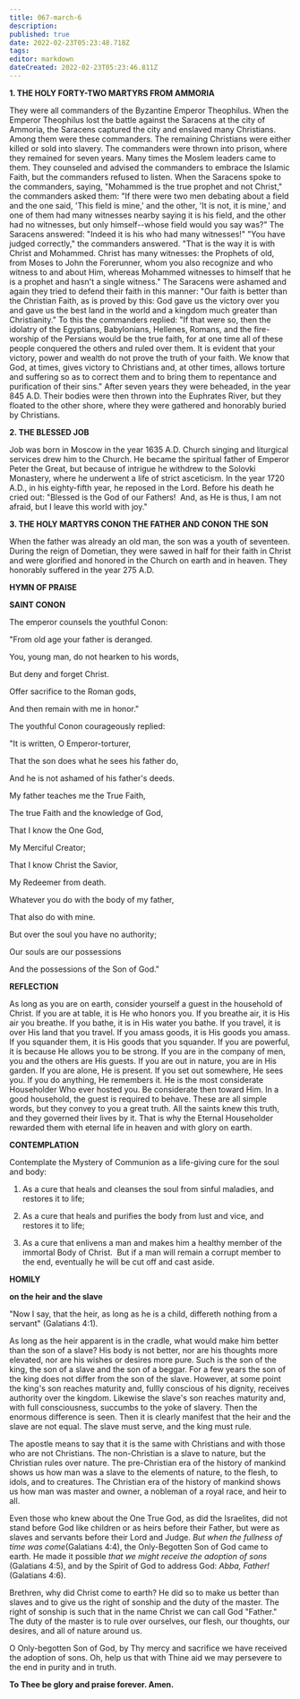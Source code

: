 ```yaml
---
title: 067-march-6
description: 
published: true
date: 2022-02-23T05:23:48.718Z
tags: 
editor: markdown
dateCreated: 2022-02-23T05:23:46.811Z
---
```



**1. THE HOLY FORTY-TWO MARTYRS FROM AMMORIA**

They were all commanders of the Byzantine Emperor Theophilus. When the Emperor Theophilus lost the battle against the Saracens at the city of Ammoria, the Saracens captured the city and enslaved many Christians. Among them were these commanders. The remaining Christians were either killed or sold into slavery. The commanders were thrown into prison, where they remained for seven years. Many times the Moslem leaders came to them. They counseled and advised the commanders to embrace the Islamic Faith, but the commanders refused to listen. When the Saracens spoke to the commanders, saying, "Mohammed is the true prophet and not Christ," the commanders asked them: "If there were two men debating about a field and the one said, 'This field is mine,' and the other, 'It is not, it is mine,' and one of them had many witnesses nearby saying it is his field, and the other had no witnesses, but only himself--whose field would you say was?" The Saracens answered: "Indeed it is his who had many witnesses!" "You have judged correctly," the commanders answered. "That is the way it is with Christ and Mohammed. Christ has many witnesses: the Prophets of old, from Moses to John the Forerunner, whom you also recognize and who witness to and about Him, whereas Mohammed witnesses to himself that he is a prophet and hasn't a single witness." The Saracens were ashamed and again they tried to defend their faith in this manner: "Our faith is better than the Christian Faith, as is proved by this: God gave us the victory over you and gave us the best land in the world and a kingdom much greater than Christianity." To this the commanders replied: "If that were so, then the idolatry of the Egyptians, Babylonians, Hellenes, Romans, and the fire-worship of the Persians would be the true faith, for at one time all of these people conquered the others and ruled over them. It is evident that your victory, power and wealth do not prove the truth of your faith. We know that God, at times, gives victory to Christians and, at other times, allows torture and suffering so as to correct them and to bring them to repentance and purification of their sins." After seven years they were beheaded, in the year 845 A.D. Their bodies were then thrown into the Euphrates River, but they floated to the other shore, where they were gathered and honorably buried by Christians.

**2. THE BLESSED JOB**

Job was born in Moscow in the year 1635 A.D. Church singing and liturgical services drew him to the Church. He became the spiritual father of Emperor Peter the Great, but because of intrigue he withdrew to the Solovki Monastery, where he underwent a life of strict asceticism. In the year 1720 A.D., in his eighty-fifth year, he reposed in the Lord. Before his death he cried out: "Blessed is the God of our Fathers!  And, as He is thus, I am not afraid, but I leave this world with joy."

**3. THE HOLY MARTYRS CONON THE FATHER AND CONON THE SON**

When the father was already an old man, the son was a youth of seventeen. During the reign of Dometian, they were sawed in half for their faith in Christ and were glorified and honored in the Church on earth and in heaven. They honorably suffered in the year 275 A.D.



**HYMN OF PRAISE**

**SAINT CONON**

The emperor counsels the youthful Conon:

"From old age your father is deranged.

You, young man, do not hearken to his words,

But deny and forget Christ.

Offer sacrifice to the Roman gods,

And then remain with me in honor."

The youthful Conon courageously replied:

"It is written, O Emperor-torturer,

That the son does what he sees his father do,

And he is not ashamed of his father's deeds.

My father teaches me the True Faith,

The true Faith and the knowledge of God,

That I know the One God,

My Merciful Creator;

That I know Christ the Savior,

My Redeemer from death.

Whatever you do with the body of my father,

That also do with mine.

But over the soul you have no authority;

Our souls are our possessions

And the possessions of the Son of God."


**REFLECTION**

As long as you are on earth, consider yourself a guest in the household of Christ. If you are at table, it is He who honors you. If you breathe air, it is His air you breathe. If you bathe, it is in His water you bathe. If you travel, it is over His land that you travel. If you amass goods, it is His goods you amass. If you squander them, it is His goods that you squander. If you are powerful, it is because He allows you to be strong. If you are in the company of men, you and the others are His guests. If you are out in nature, you are in His garden. If you are alone, He is present. If you set out somewhere, He sees you. If you do anything, He remembers it. He is the most considerate Householder Who ever hosted you. Be considerate then toward Him. In a good household, the guest is required to behave. These are all simple words, but they convey to you a great truth. All the saints knew this truth, and they governed their lives by it. That is why the Eternal Householder rewarded them with eternal life in heaven and with glory on earth.

**CONTEMPLATION**

Contemplate the Mystery of Communion as a life-giving cure for the soul and body:

1.  As a cure that heals and cleanses the soul from sinful maladies, and restores it to life;

1.  As a cure that heals and purifies the body from lust and vice, and restores it to life;

1.  As a cure that enlivens a man and makes him a healthy member of the immortal Body of Christ.  But if a man will remain a corrupt member to the end, eventually he will be cut off and cast aside.



**HOMILY**

**on the heir and the slave**

"Now I say, that the heir, as long as he is a child, differeth nothing from a servant" (Galatians 4:1).

As long as the heir apparent is in the cradle, what would make him better than the son of a slave? His body is not better, nor are his thoughts more elevated, nor are his wishes or desires more pure. Such is the son of the king, the son of a slave and the son of a beggar. For a few years the son of the king does not differ from the son of the slave. However, at some point the king's son reaches maturity and, fullly conscious of his dignity, receives authority over the kingdom. Likewise the slave's son reaches maturity and, with full consciousness, succumbs to the yoke of slavery. Then the enormous difference is seen. Then it is clearly manifest that the heir and the slave are not equal. The slave must serve, and the king must rule. 

The apostle means to say that it is the same with Christians and with those who are not Christians. The non-Christian is a slave to nature, but the Christian rules over nature. The pre-Christian era of the history of mankind shows us how man was a slave to the elements of nature, to the flesh, to idols, and to creatures. The Christian era of the history of mankind shows us how man was master and owner, a nobleman of a royal race, and heir to all. 

Even those who knew about the One True God, as did the Israelites, did not stand before God like children or as heirs before their Father, but were as slaves and servants before their Lord and Judge. *But when the fullness of time was come*(Galatians 4:4), the Only-Begotten Son of God came to earth. He made it possible *that we might receive the adoption of sons* (Galatians 4:5), and by the Spirit of God to address God: *Abba, Father!* (Galatians 4:6). 

Brethren, why did Christ come to earth? He did so to make us better than slaves and to give us the right of sonship and the duty of the master. The right of sonship is such that in the name Christ we can call God "Father."  The duty of the master is to rule over ourselves, our flesh, our thoughts, our desires, and all of nature around us.

O Only-begotten Son of God, by Thy mercy and sacrifice we have received the adoption of sons. Oh, help us that with Thine aid we may persevere to the end in purity and in truth.

**To Thee be glory and praise forever. Amen.**
